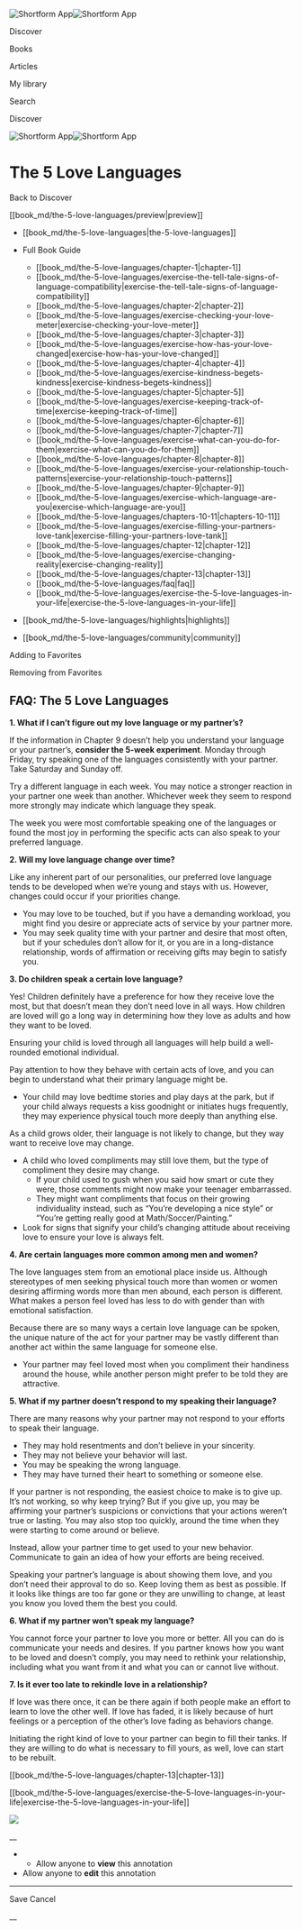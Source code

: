 ![Shortform App](/img/logo.36a2399e.svg)![Shortform App](/img/logo-dark.70c1b072.svg)

Discover

Books

Articles

My library

Search

Discover

![Shortform App](/img/logo.36a2399e.svg)![Shortform App](/img/logo-dark.70c1b072.svg)

# The 5 Love Languages

Back to Discover

[[book_md/the-5-love-languages/preview|preview]]

  * [[book_md/the-5-love-languages|the-5-love-languages]]
  * Full Book Guide

    * [[book_md/the-5-love-languages/chapter-1|chapter-1]]
    * [[book_md/the-5-love-languages/exercise-the-tell-tale-signs-of-language-compatibility|exercise-the-tell-tale-signs-of-language-compatibility]]
    * [[book_md/the-5-love-languages/chapter-2|chapter-2]]
    * [[book_md/the-5-love-languages/exercise-checking-your-love-meter|exercise-checking-your-love-meter]]
    * [[book_md/the-5-love-languages/chapter-3|chapter-3]]
    * [[book_md/the-5-love-languages/exercise-how-has-your-love-changed|exercise-how-has-your-love-changed]]
    * [[book_md/the-5-love-languages/chapter-4|chapter-4]]
    * [[book_md/the-5-love-languages/exercise-kindness-begets-kindness|exercise-kindness-begets-kindness]]
    * [[book_md/the-5-love-languages/chapter-5|chapter-5]]
    * [[book_md/the-5-love-languages/exercise-keeping-track-of-time|exercise-keeping-track-of-time]]
    * [[book_md/the-5-love-languages/chapter-6|chapter-6]]
    * [[book_md/the-5-love-languages/chapter-7|chapter-7]]
    * [[book_md/the-5-love-languages/exercise-what-can-you-do-for-them|exercise-what-can-you-do-for-them]]
    * [[book_md/the-5-love-languages/chapter-8|chapter-8]]
    * [[book_md/the-5-love-languages/exercise-your-relationship-touch-patterns|exercise-your-relationship-touch-patterns]]
    * [[book_md/the-5-love-languages/chapter-9|chapter-9]]
    * [[book_md/the-5-love-languages/exercise-which-language-are-you|exercise-which-language-are-you]]
    * [[book_md/the-5-love-languages/chapters-10-11|chapters-10-11]]
    * [[book_md/the-5-love-languages/exercise-filling-your-partners-love-tank|exercise-filling-your-partners-love-tank]]
    * [[book_md/the-5-love-languages/chapter-12|chapter-12]]
    * [[book_md/the-5-love-languages/exercise-changing-reality|exercise-changing-reality]]
    * [[book_md/the-5-love-languages/chapter-13|chapter-13]]
    * [[book_md/the-5-love-languages/faq|faq]]
    * [[book_md/the-5-love-languages/exercise-the-5-love-languages-in-your-life|exercise-the-5-love-languages-in-your-life]]
  * [[book_md/the-5-love-languages/highlights|highlights]]
  * [[book_md/the-5-love-languages/community|community]]



Adding to Favorites 

Removing from Favorites 

## FAQ: The 5 Love Languages

**1\. What if I can’t figure out my love language or my partner’s?**

If the information in Chapter 9 doesn’t help you understand your language or your partner’s, **consider the 5-week experiment**. Monday through Friday, try speaking one of the languages consistently with your partner. Take Saturday and Sunday off.

Try a different language in each week. You may notice a stronger reaction in your partner one week than another. Whichever week they seem to respond more strongly may indicate which language they speak.

The week you were most comfortable speaking one of the languages or found the most joy in performing the specific acts can also speak to your preferred language.

**2\. Will my love language change over time?**

Like any inherent part of our personalities, our preferred love language tends to be developed when we’re young and stays with us. However, changes could occur if your priorities change.

  * You may love to be touched, but if you have a demanding workload, you might find you desire or appreciate acts of service by your partner more.
  * You may seek quality time with your partner and desire that most often, but if your schedules don’t allow for it, or you are in a long-distance relationship, words of affirmation or receiving gifts may begin to satisfy you.



**3\. Do children speak a certain love language?**

Yes! Children definitely have a preference for how they receive love the most, but that doesn’t mean they don’t need love in all ways. How children are loved will go a long way in determining how they love as adults and how they want to be loved.

Ensuring your child is loved through all languages will help build a well-rounded emotional individual.

Pay attention to how they behave with certain acts of love, and you can begin to understand what their primary language might be.

  * Your child may love bedtime stories and play days at the park, but if your child always requests a kiss goodnight or initiates hugs frequently, they may experience physical touch more deeply than anything else.



As a child grows older, their language is not likely to change, but they way want to receive love may change.

  * A child who loved compliments may still love them, but the type of compliment they desire may change.
    * If your child used to gush when you said how smart or cute they were, those comments might now make your teenager embarrassed. 
    * They might want compliments that focus on their growing individuality instead, such as “You’re developing a nice style” or “You’re getting really good at Math/Soccer/Painting.”
  * Look for signs that signify your child’s changing attitude about receiving love to ensure your love is always felt.



**4\. Are certain languages more common among men and women?**

The love languages stem from an emotional place inside us. Although stereotypes of men seeking physical touch more than women or women desiring affirming words more than men abound, each person is different. What makes a person feel loved has less to do with gender than with emotional satisfaction.

Because there are so many ways a certain love language can be spoken, the unique nature of the act for your partner may be vastly different than another act within the same language for someone else.

  * Your partner may feel loved most when you compliment their handiness around the house, while another person might prefer to be told they are attractive. 



**5\. What if my partner doesn’t respond to my speaking their language?**

There are many reasons why your partner may not respond to your efforts to speak their language.

  * They may hold resentments and don’t believe in your sincerity.
  * They may not believe your behavior will last.
  * You may be speaking the wrong language.
  * They may have turned their heart to something or someone else.



If your partner is not responding, the easiest choice to make is to give up. It’s not working, so why keep trying? But if you give up, you may be affirming your partner’s suspicions or convictions that your actions weren’t true or lasting. You may also stop too quickly, around the time when they were starting to come around or believe.

Instead, allow your partner time to get used to your new behavior. Communicate to gain an idea of how your efforts are being received.

Speaking your partner’s language is about showing them love, and you don’t need their approval to do so. Keep loving them as best as possible. If it looks like things are too far gone or they are unwilling to change, at least you know you loved them the best you could.

**6\. What if my partner won’t speak my language?**

You cannot force your partner to love you more or better. All you can do is communicate your needs and desires. If you partner knows how you want to be loved and doesn’t comply, you may need to rethink your relationship, including what you want from it and what you can or cannot live without.

**7\. Is it ever too late to rekindle love in a relationship?**

If love was there once, it can be there again if both people make an effort to learn to love the other well. If love has faded, it is likely because of hurt feelings or a perception of the other’s love fading as behaviors change.

Initiating the right kind of love to your partner can begin to fill their tanks. If they are willing to do what is necessary to fill yours, as well, love can start to be rebuilt.

[[book_md/the-5-love-languages/chapter-13|chapter-13]]

[[book_md/the-5-love-languages/exercise-the-5-love-languages-in-your-life|exercise-the-5-love-languages-in-your-life]]

![](https://bat.bing.com/action/0?ti=56018282&Ver=2&mid=a26a63a8-b62c-415e-8b10-ba401d48d926&sid=1711133063fa11eebdec89a8b8ae3bbc&vid=171147a063fa11eea7440fcfeb230d96&vids=0&msclkid=N&pi=0&lg=en-US&sw=800&sh=600&sc=24&nwd=1&tl=Shortform%20%7C%20Book&p=https%3A%2F%2Fwww.shortform.com%2Fapp%2Fbook%2Fthe-5-love-languages%2Ffaq&r=&lt=411&evt=pageLoad&sv=1&rn=957171)

__

  *   * Allow anyone to **view** this annotation
  * Allow anyone to **edit** this annotation



* * *

Save Cancel

__




